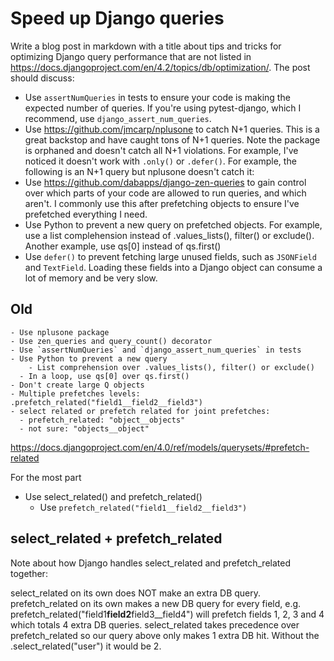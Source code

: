 # Speed up Django queries

Write a blog post in markdown with a title about tips and tricks for optimizing Django query performance that are not listed in https://docs.djangoproject.com/en/4.2/topics/db/optimization/. The post should discuss:

- Use `assertNumQueries` in tests to ensure your code is making the expected number of queries. If you're using pytest-django, which I recommend, use `django_assert_num_queries`.
- Use https://github.com/jmcarp/nplusone to catch N+1 queries. This is a great backstop and have caught tons of N+1 queries. Note the package is orphaned and doesn't catch all N+1 violations. For example, I've noticed it doesn't work with `.only()` or `.defer()`. For example, the following is an N+1 query but nplusone doesn't catch it:
- Use https://github.com/dabapps/django-zen-queries to gain control over which parts of your code are allowed to run queries, and which aren't. I commonly use this after prefetching objects to ensure I've prefetched everything I need.
- Use Python to prevent a new query on prefetched objects. For example, use a list complehension instead of .values_lists(), filter() or exclude(). Another example, use qs[0] instead of qs.first()
- Use `defer()` to prevent fetching large unused fields, such as `JSONField` and `TextField`. Loading these fields into a Django object can consume a lot of memory and be very slow.

## Old

```
- Use nplusone package
- Use zen_queries and query_count() decorator
- Use `assertNumQueries` and `django_assert_num_queries` in tests
- Use Python to prevent a new query
	- List comprehension over .values_lists(), filter() or exclude()
  - In a loop, use qs[0] over qs.first()
- Don't create large Q objects
- Multiple prefetches levels: .prefetch_related("field1__field2__field3")
- select related or prefetch related for joint prefetches:
  - prefetch_related: "object__objects"
  - not sure: "objects__object"
```

https://docs.djangoproject.com/en/4.0/ref/models/querysets/#prefetch-related

For the most part

- Use select_related() and prefetch_related()
  - Use `prefetch_related("field1__field2__field3")`

## select_related + prefetch_related

Note about how Django handles select_related and prefetch_related together:

select_related on its own does NOT make an extra DB query.
prefetch_related on its own makes a new DB query for every field, e.g. prefetch_related("field1**field2**field3\_\_field4") will prefetch fields 1, 2, 3 and 4 which totals 4 extra DB queries.
select_related takes precedence over prefetch_related so our query above only makes 1 extra DB hit. Without the .select_related("user") it would be 2.
